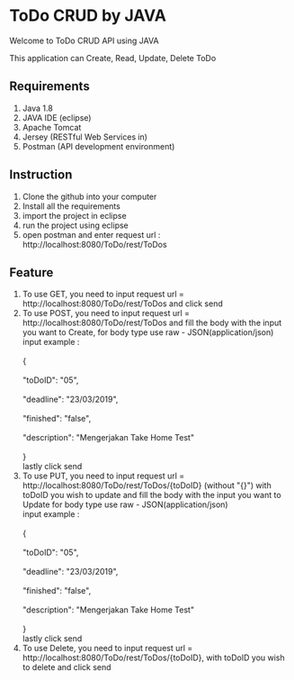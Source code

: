 # ToDo CRUD by JAVA

<p>Welcome to ToDo CRUD API using JAVA</p>
<p>This application can Create, Read, Update, Delete ToDo</p>

## Requirements

1. Java 1.8
2. JAVA IDE (eclipse)
3. Apache Tomcat
4. Jersey (RESTful Web Services in)
5. Postman (API development environment)


## Instruction

1. Clone the github into your computer
2. Install all the requirements
3. import the project in eclipse
4. run the project using eclipse
5. open postman and enter request url : http://localhost:8080/ToDo/rest/ToDos


## Feature
1. To use GET, you need to input request url = http://localhost:8080/ToDo/rest/ToDos and click send
2. To use POST, you need to input request url = http://localhost:8080/ToDo/rest/ToDos and fill the body with the input you want to Create,
   for body type use raw - JSON(application/json)
   <br>input example :</br>
   <br>{</br>
		<br>"toDoID": "05",</br>
		<br>"deadline": "23/03/2019",</br>
		<br>"finished": "false",</br>
		<br>"description": "Mengerjakan Take Home Test"</br>
	<br>}</br>
	lastly click send
3. To use PUT, you need to input request url = http://localhost:8080/ToDo/rest/ToDos/{toDoID} (without "{}") with toDoID you wish to update and fill the body with the input you want to Update
   for body type use raw - JSON(application/json)
   <br>input example :</br>
   <br>{</br>
		<br>"toDoID": "05",</br>
		<br>"deadline": "23/03/2019",</br>
		<br>"finished": "false",</br>
		<br>"description": "Mengerjakan Take Home Test"</br>
	<br>}</br>
	lastly click send
4. To use Delete, you need to input request url = http://localhost:8080/ToDo/rest/ToDos/{toDoID}, with toDoID you wish to delete and click send



